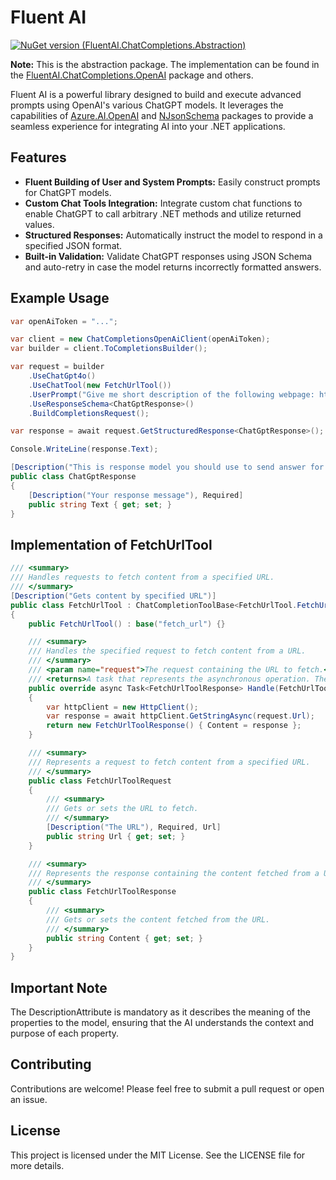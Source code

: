 # Fluent AI

[![NuGet version (FluentAI.ChatCompletions.Abstraction)](https://img.shields.io/nuget/v/FluentAI.ChatCompletions.Abstraction.svg?style=flat-square)](https://www.nuget.org/packages/FluentAI.ChatCompletions.Abstraction/)

**Note:** This is the abstraction package. The implementation can be found in the [FluentAI.ChatCompletions.OpenAI](https://www.nuget.org/packages/FluentAI.ChatCompletions.OpenAI/) package and others.

Fluent AI is a powerful library designed to build and execute advanced prompts using OpenAI's various ChatGPT models. It leverages the capabilities of [Azure.AI.OpenAI](https://www.nuget.org/packages/Azure.AI.OpenAI) and [NJsonSchema](https://www.nuget.org/packages/NJsonSchema) packages to provide a seamless experience for integrating AI into your .NET applications.

## Features

- **Fluent Building of User and System Prompts:** Easily construct prompts for ChatGPT models.
- **Custom Chat Tools Integration:** Integrate custom chat functions to enable ChatGPT to call arbitrary .NET methods and utilize returned values.
- **Structured Responses:** Automatically instruct the model to respond in a specified JSON format.
- **Built-in Validation:** Validate ChatGPT responses using JSON Schema and auto-retry in case the model returns incorrectly formatted answers.

## Example Usage

```csharp
var openAiToken = "...";

var client = new ChatCompletionsOpenAiClient(openAiToken);
var builder = client.ToCompletionsBuilder();

var request = builder
    .UseChatGpt4o()
    .UseChatTool(new FetchUrlTool())
    .UserPrompt("Give me short description of the following webpage: https://docs.bland.ai/welcome-to-bland")
    .UseResponseSchema<ChatGptResponse>()
    .BuildCompletionsRequest();

var response = await request.GetStructuredResponse<ChatGptResponse>();

Console.WriteLine(response.Text);

[Description("This is response model you should use to send answer for questions")]
public class ChatGptResponse
{
    [Description("Your response message"), Required]
    public string Text { get; set; }
}
```

## Implementation of FetchUrlTool

```csharp
/// <summary>
/// Handles requests to fetch content from a specified URL.
/// </summary>
[Description("Gets content by specified URL")]
public class FetchUrlTool : ChatCompletionToolBase<FetchUrlTool.FetchUrlToolRequest, FetchUrlTool.FetchUrlToolResponse>
{
    public FetchUrlTool() : base("fetch_url") {}

    /// <summary>
    /// Handles the specified request to fetch content from a URL.
    /// </summary>
    /// <param name="request">The request containing the URL to fetch.</param>
    /// <returns>A task that represents the asynchronous operation. The task result contains the response with the fetched content.</returns>
    public override async Task<FetchUrlToolResponse> Handle(FetchUrlToolRequest request)
    {
        var httpClient = new HttpClient();
        var response = await httpClient.GetStringAsync(request.Url);
        return new FetchUrlToolResponse() { Content = response };
    }

    /// <summary>
    /// Represents a request to fetch content from a specified URL.
    /// </summary>
    public class FetchUrlToolRequest
    {
        /// <summary>
        /// Gets or sets the URL to fetch.
        /// </summary>
        [Description("The URL"), Required, Url]
        public string Url { get; set; }
    }

    /// <summary>
    /// Represents the response containing the content fetched from a URL.
    /// </summary>
    public class FetchUrlToolResponse
    {
        /// <summary>
        /// Gets or sets the content fetched from the URL.
        /// </summary>
        public string Content { get; set; }
    }
}
```

## Important Note

The DescriptionAttribute is mandatory as it describes the meaning of the properties to the model, ensuring that the AI understands the context and purpose of each property.

## Contributing

Contributions are welcome! Please feel free to submit a pull request or open an issue.

## License

This project is licensed under the MIT License. See the LICENSE file for more details.